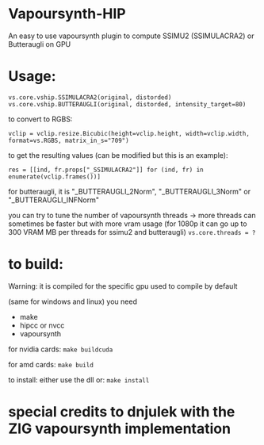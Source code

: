 # Vapoursynth-HIP

An easy to use vapoursynth plugin to compute SSIMU2 (SSIMULACRA2) or Butteraugli on GPU

# Usage:

`vs.core.vship.SSIMULACRA2(original, distorded)`
`vs.core.vship.BUTTERAUGLI(original, distorded, intensity_target=80)`

to convert to RGBS:

`vclip = vclip.resize.Bicubic(height=vclip.height, width=vclip.width, format=vs.RGBS, matrix_in_s="709")`

to get the resulting values (can be modified but this is an example):

`res = [[ind, fr.props["_SSIMULACRA2"]] for (ind, fr) in enumerate(vclip.frames())]`

for butteraugli, it is "_BUTTERAUGLI_2Norm", "_BUTTERAUGLI_3Norm" or "_BUTTERAUGLI_INFNorm"

you can try to tune the number of vapoursynth threads
-> more threads can sometimes be faster but with more vram usage (for 1080p it can go up to 300 VRAM MB per threads for ssimu2 and butteraugli)
`vs.core.threads = ?`

# to build:
Warning: it is compiled for the specific gpu used to compile by default

(same for windows and linux)
you need 
- make
- hipcc or nvcc 
- vapoursynth

for nvidia cards:
`make buildcuda`

for amd cards:
`make build`

to install: either use the dll or:
`make install`

# special credits to dnjulek with the ZIG vapoursynth implementation
